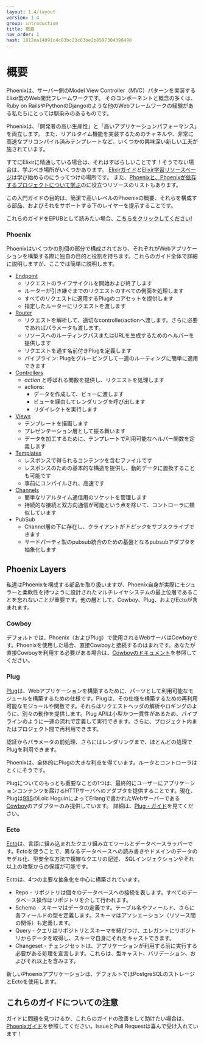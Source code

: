 ```yaml
---
layout: 1.4/layout
version: 1.4
group: introduction
title: 概要
nav_order: 1
hash: 1812ea14091c4c83bc23c83be2b8597304398498
---
```

# 概要

Phoenixは、サーバー側のModel View Controller（MVC）パターンを実装するElixir製のWeb開発フレームワークです。 そのコンポーネントと概念の多くは、Ruby on RailsやPythonのDjangoのような他のWebフレームワークの経験がある私たちにとっては馴染みのあるものです。

Phoenixは、「開発者の高い生産性」と「高いアプリケーションパフォーマンス」を両立します。 また、リアルタイム機能を実装するためのチャネルや、非常に高速なプリコンパイル済みテンプレートなど、いくつかの興味深い新しい工夫が施されています。

すでにElixirに精通している場合は、それはすばらしいことです！そうでない場合は、学ぶべき場所がいくつかあります。 [Elixirガイド](https://elixir-lang.org/getting-started/introduction.html)と[Elixir学習リソースページ](https://elixir-lang.org/learning.html)は学び始めるのにうってつけの場所です。 また、[Phoenixと、Phoenixが依存するプロジェクトについて学ぶ](learning.html)のに役立つリソースのリストもあります。

この入門ガイドの目的は、簡潔で高いレベルのPhoenixの概要、それらを構成する部品、およびそれをサポートする下のレイヤーを提示することです。

これらのガイドをEPUBとして読みたい場合、[こちらをクリックしてください!](https://hexdocs.pm/phoenix/Phoenix.epub)

### Phoenix

Phoenixはいくつかの別個の部分で構成されており、それぞれがWebアプリケーションを構築する際に独自の目的と役割を持ちます。これらのガイド全体で詳細に説明しますが、ここでは簡単に説明します。

- [Endpoint](../endpoint.html)
   - リクエストのライフサイクルを開始および終了します
   - ルーターが引き継ぐまでのリクエストのすべての側面を処理します
   - すべてのリクエストに適用するPlugのコアセットを提供します
   - 指定したルーターにリクエストを渡します
- [Router](../routing.html)
   - リクエストを解析して、適切なcontroller/actionへ渡します。さらに必要であればパラメータも渡します。
   - リソースへのルーティングパスまたはURLを生成するためのヘルパーを提供します
   - リクエストを通す名前付きPlugを定義します
   - パイプライン: Plugをグルーピングして一連のルーティングに簡単に適用できます
- [Controllers](controllers.html)
   - *action* と呼ばれる関数を提供し、リクエストを処理します
   - actions:
      - データを作成して、ビューに渡します
      - ビューを経由してレンダリングを呼び出します
      - リダイレクトを実行します
 - [Views](../views.html)
   - テンプレートを描画します
   - プレゼンテーション層として振る舞います
   - データを加工するために、テンプレートで利用可能なヘルパー関数を定義します
 - [Templates](../templates.html)
   - レスポンスで得られるコンテンツを含むファイルです
   - レスポンスのための基本的な構造を提供し、動的データに置換することも可能です
   - 事前にコンパイルされ、高速です
 - [Channels](../channels.html)
   - 簡単なリアルタイム通信用のソケットを管理します
   - 持続的な接続と双方向通信が可能という点を除いて、コントローラに類似しています
 - PubSub
   - Channel層の下に存在し、クライアントが*トピック*をサブスクライブできます
   - サードパーティ製のpubsub統合のための基盤となるpubsubアダプタを抽象化します

## Phoenix Layers

私達はPhoenixを構成する部品を取り扱いますが、Phoenix自身が実際にモジュラーと柔軟性を持つように設計されたマルチレイヤシステムの最上位層であることを忘れないことが重要です。他の層として、Cowboy、Plug、およびEctoが含まれます。

### Cowboy

デフォルトでは、Phoenix（およびPlug）で使用されるWebサーバはCowboyです。Phoenixを使用した場合、直接Cowboyと接続するのはまれです。あなたが直接Cowboyを利用する必要がある場合は、[Cowboyのドキュメント](https://ninenines.eu/docs/en/cowboy/2.6/guide/)を参照してください。

### Plug

[Plug](https://hexdocs.pm/plug/)は、Webアプリケーションを構築するために、パーツとして利用可能なモジュールを構築するための仕様です。Plugは、その仕様を構築するための再利用可能なモジュールや関数です。それらはリクエストヘッダの解析やロギングのように、別々の動作を提供します。Plug APIは小型かつ一貫性があるため、パイプラインのように一連の流れで定義して実行できます。さらに、プロジェクト内またはプロジェクト間で再利用できます。

認証からパラメータの前処理、さらにはレンダリングまで、ほとんどの処理でPlugを利用できます。

Phoenixは、全体的にPlugの大きな利点を得ています。ルータとコントローラはとくにそうです。

Plugについてのもっとも重要なことの1つは、最終的にユーザーにアプリケーションコンテンツを届けるHTTPサーバへのアダプタを提供することです。現在、Plugは[99S](http://ninenines.eu/)のLoïc HoguinによってErlangで書かれたWebサーバーである[Cowboy](https://github.com/ninenines/cowboy)のアダプターのみ提供しています。
詳細は、[Plug・ガイド](../plug.html)を見てください。


### Ecto

[Ecto](https://hexdocs.pm/ecto)は、言語に組み込まれたクエリ組み立てツールとデータベースラッパーです。Ectoを使うことで、異なるデータベースへの読み書きやドメインのデータのモデル化、型安全な方法で複雑なクエリの記述、 SQLインジェクションやそれ以上の攻撃からの保護が可能です。

Ectoは、4つの主要な抽象化を中心に構築されています。

* Repo - リポジトリは個々のデータベースへの接続を表します。すべてのデータベース操作はリポジトリを介して行われます。
* Schema - スキーマはデータの定義です。テーブル名やフィールド、さらに各フィールドの型を定義します。スキーマはアソシエーション（リソース間の関係）も定義します。
* Query - クエリはリポジトリとスキーマを結びつけ、エレガントにリポジトリからデータを取得し、スキーマ自身にそれをキャストできます。
* Changeset - チェンジセットは、アプリケーションが利用する前に実行する必要がある処理を宣言します。これらは、型キャスト、バリデーション、およびそれ以上を含みます。

新しいPhoenixアプリケーションは、デフォルトではPostgreSQLのストレージとEctoを使用します。

## これらのガイドについての注意

ガイドに問題を見つけるか、これらのガイドの改善をして助けたい場合は、[Phoenixガイド](https://github.com/phoenixframework/phoenix/tree/master/guides/)を参照してください。IssueとPull Requestは喜んで受け入れています！
